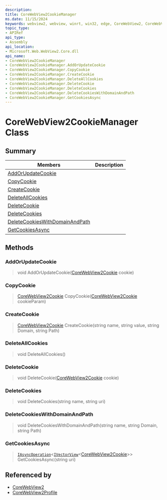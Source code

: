 ```yaml
---
description: 
title: CoreWebView2CookieManager
ms.date: 11/15/2024
keywords: webview2, webview, winrt, win32, edge, CoreWebView2, CoreWebView2Controller, browser control, edge html, CoreWebView2CookieManager
topic_type:
- APIRef
api_type:
- Assembly
api_location:
- Microsoft.Web.WebView2.Core.dll
api_name:
- CoreWebView2CookieManager
- CoreWebView2CookieManager.AddOrUpdateCookie
- CoreWebView2CookieManager.CopyCookie
- CoreWebView2CookieManager.CreateCookie
- CoreWebView2CookieManager.DeleteAllCookies
- CoreWebView2CookieManager.DeleteCookie
- CoreWebView2CookieManager.DeleteCookies
- CoreWebView2CookieManager.DeleteCookiesWithDomainAndPath
- CoreWebView2CookieManager.GetCookiesAsync
---
```


# CoreWebView2CookieManager Class



## Summary

Members|Description
--|--
[AddOrUpdateCookie](#addorupdatecookie) | 
[CopyCookie](#copycookie) | 
[CreateCookie](#createcookie) | 
[DeleteAllCookies](#deleteallcookies) | 
[DeleteCookie](#deletecookie) | 
[DeleteCookies](#deletecookies) | 
[DeleteCookiesWithDomainAndPath](#deletecookieswithdomainandpath) | 
[GetCookiesAsync](#getcookiesasync) | 



## Methods

### AddOrUpdateCookie

> void AddOrUpdateCookie([CoreWebView2Cookie](corewebview2cookie.md) cookie)



### CopyCookie

> [CoreWebView2Cookie](corewebview2cookie.md) CopyCookie([CoreWebView2Cookie](corewebview2cookie.md) cookieParam)



### CreateCookie

> [CoreWebView2Cookie](corewebview2cookie.md) CreateCookie(string name, string value, string Domain, string Path)



### DeleteAllCookies

> void DeleteAllCookies()



### DeleteCookie

> void DeleteCookie([CoreWebView2Cookie](corewebview2cookie.md) cookie)



### DeleteCookies

> void DeleteCookies(string name, string uri)



### DeleteCookiesWithDomainAndPath

> void DeleteCookiesWithDomainAndPath(string name, string Domain, string Path)



### GetCookiesAsync

> [`IAsyncOperation`](/uwp/api/Windows.Foundation.IAsyncOperation-1)&lt;[`IVectorView`](/uwp/api/Windows.Foundation.Collections.IVectorView-1)&lt;[CoreWebView2Cookie](corewebview2cookie.md)&gt;&gt; GetCookiesAsync(string uri)






## Referenced by

- [CoreWebView2](corewebview2.md)
- [CoreWebView2Profile](corewebview2profile.md)
